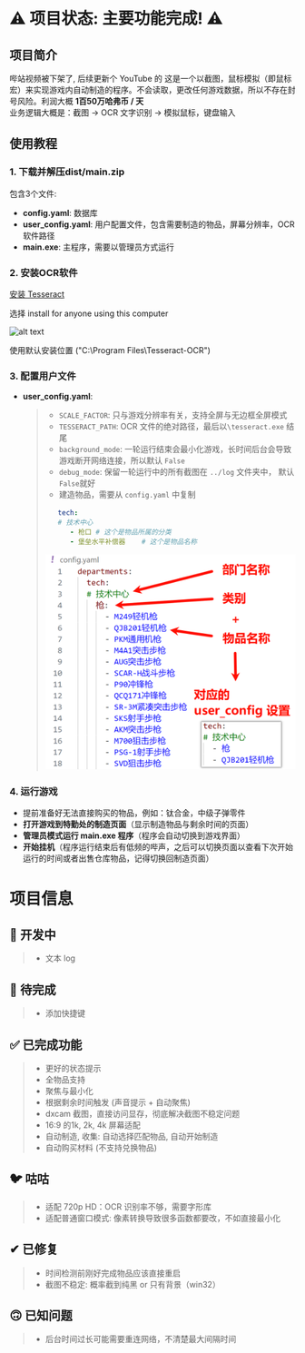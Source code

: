 # ⚠️ 项目状态: 主要功能完成! ⚠️

## 项目简介
哔站视频被下架了, 后续更新个 YouTube 的
这是一个以截图，鼠标模拟（即鼠标宏）来实现游戏内自动制造的程序。不会读取，更改任何游戏数据，所以不存在封号风险。利润大概 **1百50万哈弗币 / 天**  
业务逻辑大概是：截图 -> OCR 文字识别 -> 模拟鼠标，键盘输入

## 使用教程
### 1. 下载并解压dist/main.zip  
包含3个文件:  
* **config.yaml**: 数据库  
* **user_config.yaml**: 用户配置文件，包含需要制造的物品，屏幕分辨率，OCR软件路径  
* **main.exe**: 主程序，需要以管理员方式运行  

### 2. 安装OCR软件
[安装 Tesseract](https://github.com/UB-Mannheim/tesseract/wiki)

选择 install for anyone using this computer

![alt text](.img/image.png)

使用默认安装位置 ("C:\Program Files\Tesseract-OCR")

### 3. 配置用户文件
* **user_config.yaml**:
    > * `SCALE_FACTOR`: 只与游戏分辨率有关，支持全屏与无边框全屏模式  
    > * `TESSERACT_PATH`: OCR 文件的绝对路径，最后以`\tesseract.exe` 结尾  
    > * `background_mode`: 一轮运行结束会最小化游戏，长时间后台会导致游戏断开网络连接，所以默认 `False`  
    > * `debug_mode`: 保留一轮运行中的所有截图在 `../log` 文件夹中， 默认`False`就好  
    > * 建造物品，需要从 `config.yaml` 中复制  
    > ```yaml
    >    tech: 
    >    # 技术中心
    >       - 枪口 # 这个是物品所属的分类
    >       - 堡垒水平补偿器    # 这个是物品名称
    > ```
    > ![alt text](.img/image1.png)

### 4. 运行游戏
* 提前准备好无法直接购买的物品，例如：钛合金，中级子弹零件
* **打开游戏到特勤处的制造页面**（显示制造物品与剩余时间的页面）
* **管理员模式运行 main.exe 程序**（程序会自动切换到游戏界面）
* **开始挂机**（程序运行结束后有低频的哔声，之后可以切换页面以查看下次开始运行的时间或者出售仓库物品，记得切换回制造页面）

# 项目信息

## 📌 开发中
> * 文本 log

## 🚧 待完成
> * 添加快捷键

## ✅ 已完成功能
> * 更好的状态提示
> * 全物品支持
> * 聚焦与最小化
> * 根据剩余时间触发 (声音提示 + 自动聚焦)
> * dxcam 截图，直接访问显存，彻底解决截图不稳定问题
> * 16:9 的1k, 2k, 4k 屏幕适配
> * 自动制造, 收集: 自动选择匹配物品, 自动开始制造
> * 自动购买材料 (不支持兑换物品)

## 🐦 咕咕
> * 适配 720p HD：OCR 识别率不够，需要字形库
> * 适配普通窗口模式: 像素转换导致很多函数都要改，不如直接最小化

## ✔ 已修复
> * 时间检测前刚好完成物品应该直接重启
> * 截图不稳定: 概率截到纯黑 or 只有背景（win32）

## 🙃 已知问题
> * 后台时间过长可能需要重连网络，不清楚最大间隔时间
